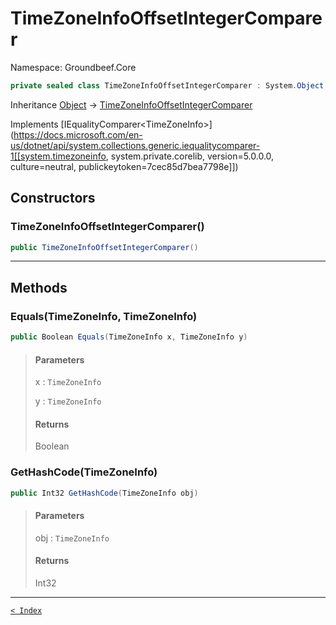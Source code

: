 # TimeZoneInfoOffsetIntegerComparer

Namespace: Groundbeef.Core

```csharp
private sealed class TimeZoneInfoOffsetIntegerComparer : System.Object, System.Collections.Generic.IEqualityComparer<TimeZoneInfo>
```

Inheritance [Object](https://docs.microsoft.com/en-us/dotnet/api/system.object) → [TimeZoneInfoOffsetIntegerComparer](TimeZoneInfoOffsetIntegerComparer.md)

Implements [IEqualityComparer&lt;TimeZoneInfo&gt;](https://docs.microsoft.com/en-us/dotnet/api/system.collections.generic.iequalitycomparer-1[[system.timezoneinfo, system.private.corelib, version=5.0.0.0, culture=neutral, publickeytoken=7cec85d7bea7798e]])

## Constructors

### TimeZoneInfoOffsetIntegerComparer()

```csharp
public TimeZoneInfoOffsetIntegerComparer()
```

> 

---

## Methods

### Equals(TimeZoneInfo, TimeZoneInfo)

```csharp
public Boolean Equals(TimeZoneInfo x, TimeZoneInfo y)
```

> #### Parameters
> 
> x : `TimeZoneInfo`<br>
> 
> y : `TimeZoneInfo`<br>
> 
> #### Returns
> 
> Boolean<br>
> 

### GetHashCode(TimeZoneInfo)

```csharp
public Int32 GetHashCode(TimeZoneInfo obj)
```

> #### Parameters
> 
> obj : `TimeZoneInfo`<br>
> 
> #### Returns
> 
> Int32<br>
> 

---

[`< Index`](..\index.md)
